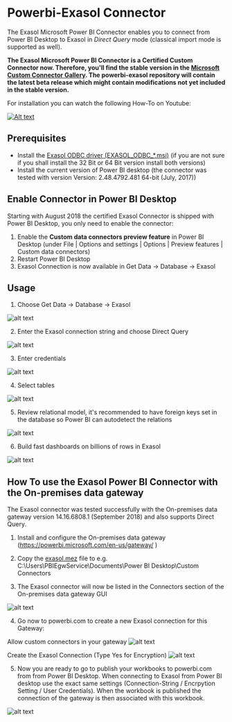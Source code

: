 # Powerbi-Exasol Connector
The Exasol Microsoft Power BI Connector enables you to connect from Power BI Desktop to Exasol in *Direct Query* mode (classical import mode is supported as well).

**The Exasol Microsoft Power BI Connector is a Certified Custom Connector now. Therefore, you'll find the stable version in the [Microsoft Custom Connector Gallery](https://github.com/Microsoft/CustomConnectorGallery). The powerbi-exasol repository will contain the latest beta release which might contain modifications not yet included in the stable version.**

For installation you can watch the following How-To on Youtube:

[![Alt text](https://img.youtube.com/vi/izR8RRQ2vSs/0.jpg)](https://www.youtube.com/watch?v=izR8RRQ2vSs)


## Prerequisites

* Install the [Exasol ODBC driver (EXASOL_ODBC_*.msi)](https://www.exasol.com/portal/display/DOWNLOAD/6.0) (if you are not sure if you shall install the 32 Bit or 64 Bit version install both versions)
* Install the current version of Power BI desktop (the connector was tested with version Version: 2.48.4792.481 64-bit (July, 2017)) 

## Enable Connector in Power BI Desktop

Starting with August 2018 the certified Exasol Connector is shipped with Power BI Desktop, you only need to enable the connector:

1. Enable the **Custom data connectors preview feature** in Power BI Desktop (under File | Options and settings | Options | Preview features | Custom data connectors)
2. Restart Power BI Desktop
3. Exasol Connection is now available in Get Data -> Database -> Exasol


## Usage

1. Choose  Get Data -> Database -> Exasol

![alt text](https://github.com/EXASOL/powerbi-exasol/blob/master/screenshots/Get_Data_Exasol.PNG )

2. Enter the Exasol connection string and choose Direct Query

![alt text](https://github.com/EXASOL/powerbi-exasol/blob/master/screenshots/Exasol_Connection_String.PNG )

3. Enter credentials

![alt text](https://github.com/EXASOL/powerbi-exasol/blob/master/screenshots/Enter_Credentials.PNG )

4. Select tables

![alt text](https://github.com/EXASOL/powerbi-exasol/blob/master/screenshots/Navigator.PNG )

5. Review relational model, it's recommended to have foreign keys set in the database so Power BI can autodetect the relations

![alt text](https://github.com/EXASOL/powerbi-exasol/blob/master/screenshots/PowerBI_RelationalModel.PNG )

6. Build fast dashboards on billions of rows in Exasol

![alt text](https://github.com/EXASOL/powerbi-exasol/blob/master/screenshots/Example_Dashboard_Billion_Rows.PNG )


## How To use the Exasol Power BI Connector with the On-premises data gateway

The Exasol connector was tested successfully with the On-premises data gateway version 14.16.6808.1 (September 2018) and also supports Direct Query.

1. Install and configure the On-premises data gateway (https://powerbi.microsoft.com/en-us/gateway/ )

2. Copy the [exasol.mez](https://github.com/EXASOL/powerbi-exasol/blob/master/Exasol/bin/Release/Exasol.mez) file to e.g. C:\Users\PBIEgwService\Documents\Power BI Desktop\Custom Connectors

3. The Exasol connector will now be listed in the Connectors section of the On-premises data gateway GUI

![alt text](https://github.com/EXASOL/powerbi-exasol/blob/master/screenshots/OnPremisesDataGatewayListExasolConnector.PNG )

4. Go now to powerbi.com to create a new Exasol connection for this Gateway:

Allow custom connectors in your gateway
![alt text](https://github.com/EXASOL/powerbi-exasol/blob/master/screenshots/GatewayAllowCustomDataConnectors.PNG )

Create the Exasol Connection (Type Yes for Encryption)
![alt text](https://github.com/EXASOL/powerbi-exasol/blob/master/screenshots/ExasolOnPremiseGatewayConnection.PNG )

5. Now you are ready to go to publish your workbooks to powerbi.com from from Power BI Desktop. When connecting to Exasol from Power BI desktop use the exact same settings (Connection-String / Encrpytion Setting / User Credentials). When the workbook is published the connection of the gateway is then associated with this workbook.

![alt text](https://github.com/EXASOL/powerbi-exasol/blob/master/screenshots/ExasolOnPremisePublishedWorkbookDirectQuery.PNG )


